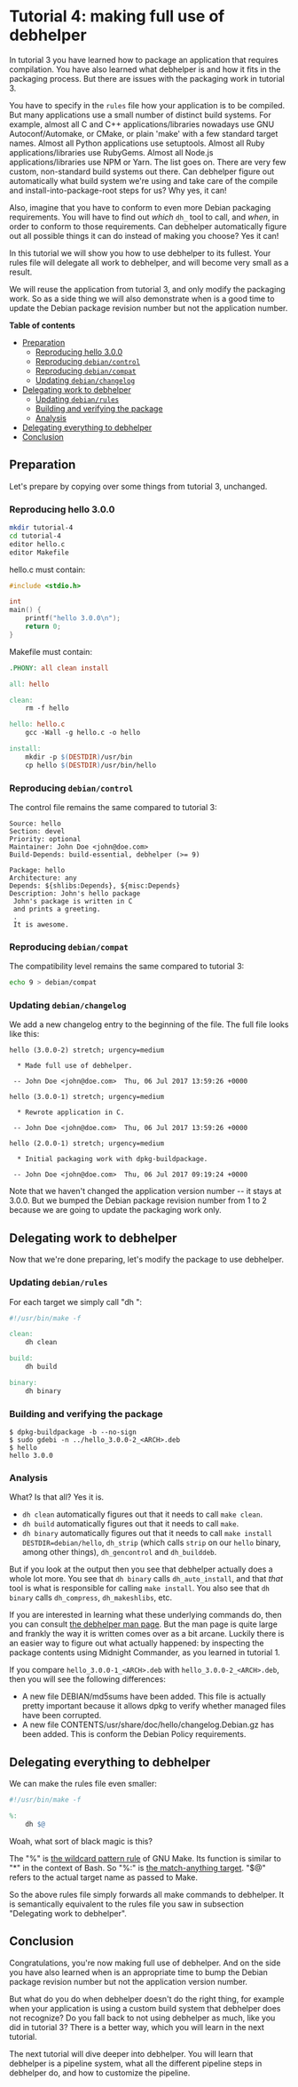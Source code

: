 # Tutorial 4: making full use of debhelper

In tutorial 3 you have learned how to package an application that requires compilation. You have also learned what debhelper is and how it fits in the packaging process. But there are issues with the packaging work in tutorial 3.

You have to specify in the `rules` file how your application is to be compiled. But many applications use a small number of distinct build systems. For example, almost all C and C++ applications/libraries nowadays use GNU Autoconf/Automake, or CMake, or plain 'make' with a few standard target names. Almost all Python applications use setuptools. Almost all Ruby applications/libraries use RubyGems. Almost all Node.js applications/libraries use NPM or Yarn. The list goes on. There are very few custom, non-standard build systems out there. Can debhelper figure out automatically what build system we're using and take care of the compile and install-into-package-root steps for us? Why yes, it can!

Also, imagine that you have to conform to even more Debian packaging requirements. You will have to find out *which* `dh_` tool to call, and *when*, in order to conform to those requirements. Can debhelper automatically figure out all possible things it can do instead of making you choose? Yes it can!

In this tutorial we will show you how to use debhelper to its fullest. Your rules file will delegate all work to debhelper, and will become very small as a result.

We will reuse the application from tutorial 3, and only modify the packaging work. So as a side thing we will also demonstrate when is a good time to update the Debian package revision number but not the application number.

**Table of contents**

 * [Preparation](#preparation)
   - [Reproducing hello 3.0.0](#reproducing-hello-300)
   - [Reproducing `debian/control`](#reproducing-debiancontrol)
   - [Reproducing `debian/compat`](#reproducing-debiancompat)
   - [Updating `debian/changelog`](#updating-debianchangelog)
 * [Delegating work to debhelper](#delegating-work-to-debhelper)
   - [Updating `debian/rules`](#updating-debianrules)
   - [Building and verifying the package](#building-and-verifying-the-package)
   - [Analysis](#analysis)
 * [Delegating everything to debhelper](#delegating-everything-to-debhelper)
 * [Conclusion](#conclusion)

## Preparation

Let's prepare by copying over some things from tutorial 3, unchanged.

### Reproducing hello 3.0.0

~~~bash
mkdir tutorial-4
cd tutorial-4
editor hello.c
editor Makefile
~~~

hello.c must contain:

~~~c
#include <stdio.h>

int
main() {
	printf("hello 3.0.0\n");
	return 0;
}
~~~

Makefile must contain:

~~~Makefile
.PHONY: all clean install

all: hello

clean:
	rm -f hello

hello: hello.c
	gcc -Wall -g hello.c -o hello

install:
	mkdir -p $(DESTDIR)/usr/bin
	cp hello $(DESTDIR)/usr/bin/hello
~~~

### Reproducing `debian/control`

The control file remains the same compared to tutorial 3:

~~~
Source: hello
Section: devel
Priority: optional
Maintainer: John Doe <john@doe.com>
Build-Depends: build-essential, debhelper (>= 9)

Package: hello
Architecture: any
Depends: ${shlibs:Depends}, ${misc:Depends}
Description: John's hello package
 John's package is written in C
 and prints a greeting.
 .
 It is awesome.
~~~

### Reproducing `debian/compat`

The compatibility level remains the same compared to tutorial 3:

~~~bash
echo 9 > debian/compat
~~~

### Updating `debian/changelog`

We add a new changelog entry to the beginning of the file. The full file looks like this:

~~~
hello (3.0.0-2) stretch; urgency=medium

  * Made full use of debhelper.

 -- John Doe <john@doe.com>  Thu, 06 Jul 2017 13:59:26 +0000

hello (3.0.0-1) stretch; urgency=medium

  * Rewrote application in C.

 -- John Doe <john@doe.com>  Thu, 06 Jul 2017 13:59:26 +0000

hello (2.0.0-1) stretch; urgency=medium

  * Initial packaging work with dpkg-buildpackage.

 -- John Doe <john@doe.com>  Thu, 06 Jul 2017 09:19:24 +0000
~~~

Note that we haven't changed the application version number -- it stays at 3.0.0. But we bumped the Debian package revision number from 1 to 2 because we are going to update the packaging work only.

## Delegating work to debhelper

Now that we're done preparing, let's modify the package to use debhelper.

### Updating `debian/rules`

For each target we simply call "dh <target name>":

~~~Makefile
#!/usr/bin/make -f

clean:
	dh clean

build:
	dh build

binary:
	dh binary
~~~

### Building and verifying the package

~~~
$ dpkg-buildpackage -b --no-sign
$ sudo gdebi -n ../hello_3.0.0-2_<ARCH>.deb
$ hello
hello 3.0.0
~~~

### Analysis

What? Is that all? Yes it is.

 * `dh clean` automatically figures out that it needs to call `make clean`.
 * `dh build` automatically figures out that it needs to call `make`.
 * `dh binary` automatically figures out that it needs to call `make install DESTDIR=debian/hello`, `dh_strip` (which calls `strip` on our `hello` binary, among other things), `dh_gencontrol` and `dh_builddeb`.

But if you look at the output then you see that debhelper actually does a whole lot more. You see that `dh binary` calls `dh_auto_install`, and that *that* tool is what is responsible for calling `make install`. You also see that `dh binary` calls `dh_compress`, `dh_makeshlibs`, etc.

If you are interested in learning what these underlying commands do, then you can consult [the debhelper man page](https://manpages.debian.org/stretch/debhelper/debhelper.7.en.html). But the man page is quite large and frankly the way it is written comes over as a bit arcane. Luckily there is an easier way to figure out what actually happened: by inspecting the package contents using Midnight Commander, as you learned in tutorial 1.

If you compare `hello_3.0.0-1_<ARCH>.deb` with `hello_3.0.0-2_<ARCH>.deb`, then you will see the following differences:

 * A new file DEBIAN/md5sums have been added. This file is actually pretty important because it allows dpkg to verify whether managed files have been corrupted.
 * A new file CONTENTS/usr/share/doc/hello/changelog.Debian.gz has been added. This is conform the Debian Policy requirements.

## Delegating everything to debhelper

We can make the rules file even smaller:

~~~Makefile
#!/usr/bin/make -f

%:
	dh $@
~~~

Woah, what sort of black magic is this?

The "%" is [the wildcard pattern rule](https://www.gnu.org/software/make/manual/html_node/Pattern-Rules.html) of GNU Make. Its function is similar to "*" in the context of Bash. So "%:" is [the match-anything target](https://www.gnu.org/software/make/manual/html_node/Match_002dAnything-Rules.html#Match_002dAnything-Rules). "$@" refers to the actual target name as passed to Make.

So the above rules file simply forwards all make commands to debhelper. It is semantically equivalent to the rules file you saw in subsection "Delegating work to debhelper".

## Conclusion

Congratulations, you're now making full use of debhelper. And on the side you have also learned when is an appropriate time to bump the Debian package revision number but not the application version number.

But what do you do when debhelper doesn't do the right thing, for example when your application is using a custom build system that debhelper does not recognize? Do you fall back to not using debhelper as much, like you did in tutorial 3? There is a better way, which you will learn in the next tutorial.

The next tutorial will dive deeper into debhelper. You will learn that debhelper is a pipeline system, what all the different pipeline steps in debhelper do, and how to customize the pipeline.
